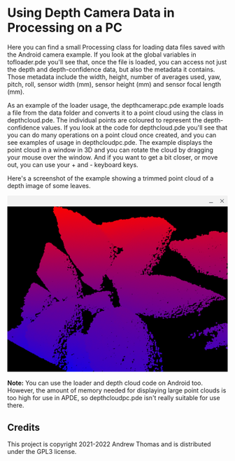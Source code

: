 # Using Depth Camera Data in Processing on a PC

Here you can find a small Processing class for loading data files saved with the Android camera example. If you look at the global variables in tofloader.pde you'll see that, once the file is loaded, you can access not just the depth and depth-confidence data, but also the metadata it contains. Those metadata include the width, height, number of averages used, yaw, pitch, roll, sensor width (mm), sensor height (mm) and sensor focal length (mm).

As an example of the loader usage, the depthcamerapc.pde example loads a file from the data folder and converts it to a point cloud using the class in depthcloud.pde. The individual points are coloured to represent the depth-confidence values. If you look at the code for depthcloud.pde you'll see that you can do many operations on a point cloud once created, and you can see examples of usage in depthcloudpc.pde. The example displays the point cloud in a window in 3D and you can rotate the cloud by dragging your mouse over the window. And if you want to get a bit closer, or move out, you can use your + and - keyboard keys.

Here's a screenshot of the example showing a trimmed point cloud of a depth image of some leaves.

![Screenshot of the code running in Processing on a PC](./depthcampc.png)

**Note:** You can use the loader and depth cloud code on Android too. However, the amount of memory needed for displaying large point clouds is too high for use in APDE, so depthcloudpc.pde isn't really suitable for use there.

## Credits

This project is copyright 2021-2022 Andrew Thomas and is distributed under the GPL3 license.
